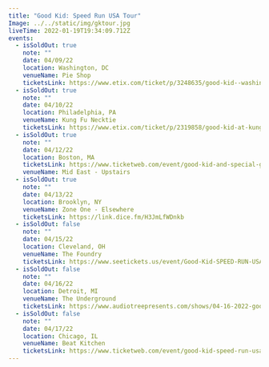 ```yaml
---
title: "Good Kid: Speed Run USA Tour"
Image: ../../static/img/gktour.jpg
liveTime: 2022-01-19T19:34:09.712Z
events:
  - isSoldOut: true
    note: ""
    date: 04/09/22
    location: Washington, DC
    venueName: Pie Shop
    ticketsLink: https://www.etix.com/ticket/p/3248635/good-kid--washington-pie-shop
  - isSoldOut: true
    note: ""
    date: 04/10/22
    location: Philadelphia, PA
    venueName: Kung Fu Necktie
    ticketsLink: https://www.etix.com/ticket/p/2319858/good-kid-at-kung-fu-necktie-philadelphia-kung-fu-necktie
  - isSoldOut: true
    note: ""
    date: 04/12/22
    location: Boston, MA
    ticketsLink: https://www.ticketweb.com/event/good-kid-and-special-guests-middle-east-upstairs-tickets/11686425?pl=mideastclub
    venueName: Mid East - Upstairs
  - isSoldOut: true
    note: ""
    date: 04/13/22
    location: Brooklyn, NY
    venueName: Zone One - Elsewhere
    ticketsLink: https://link.dice.fm/H3JmLfWDnkb
  - isSoldOut: false
    note: ""
    date: 04/15/22
    location: Cleveland, OH
    venueName: The Foundry
    ticketsLink: https://www.seetickets.us/event/Good-Kid-SPEED-RUN-USA-tour-at-The-Foundry/462806
  - isSoldOut: false
    note: ""
    date: 04/16/22
    location: Detroit, MI
    venueName: The Underground
    ticketsLink: https://www.audiotreepresents.com/shows/04-16-2022-good-kid
  - isSoldOut: false
    note: ""
    date: 04/17/22
    location: Chicago, IL
    venueName: Beat Kitchen
    ticketsLink: https://www.ticketweb.com/event/good-kid-speed-run-usa-beat-kitchen-tickets/11697905?pl=kickstand
---
```

